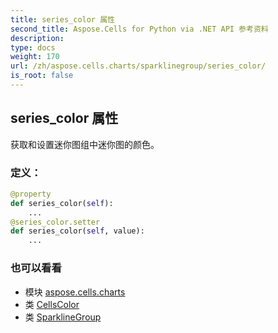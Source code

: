 ```yaml
---
title: series_color 属性
second_title: Aspose.Cells for Python via .NET API 参考资料
description:
type: docs
weight: 170
url: /zh/aspose.cells.charts/sparklinegroup/series_color/
is_root: false
---
```

## series_color 属性

获取和设置迷你图组中迷你图的颜色。
### 定义：
```python
@property
def series_color(self):
    ...
@series_color.setter
def series_color(self, value):
    ...
```

### 也可以看看
* 模块 [aspose.cells.charts](../../)
* 类 [CellsColor](/cells/python-net/zh/aspose.cells/cellscolor)
* 类 [SparklineGroup](/cells/python-net/zh/aspose.cells.charts/sparklinegroup)
